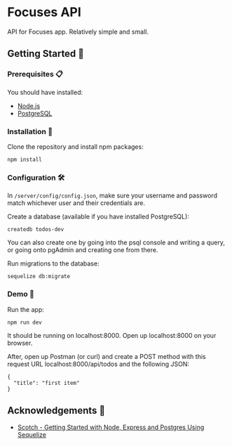 # Focuses API

API for Focuses app. Relatively simple and small.

## Getting Started :memo:

### Prerequisites :clipboard:

You should have installed:

- [Node.js](https://nodejs.org/)
- [PostgreSQL](https://www.postgresql.org/download/)

### Installation :barber:

Clone the repository and install npm packages:

```
npm install
```

### Configuration :hammer_and_wrench:

In `/server/config/config.json`, make sure your username and password match whichever user and their credentials are.

Create a database (available if you have installed PostgreSQL):

```
createdb todos-dev
```

You can also create one by going into the psql console and writing a query, or going onto pgAdmin and creating one from there.

Run migrations to the database:

```
sequelize db:migrate
```

### Demo :rocket:

Run the app:

```
npm run dev
```

It should be running on localhost:8000. Open up localhost:8000 on your browser.

After, open up Postman (or curl) and create a POST method with this request URL localhost:8000/api/todos and the following JSON:

```
{
  "title": "first item"
}
```

## Acknowledgements :raised_hands:

- [Scotch - Getting Started with Node, Express and Postgres Using Sequelize](https://scotch.io/tutorials/getting-started-with-node-express-and-postgres-using-sequelize)
